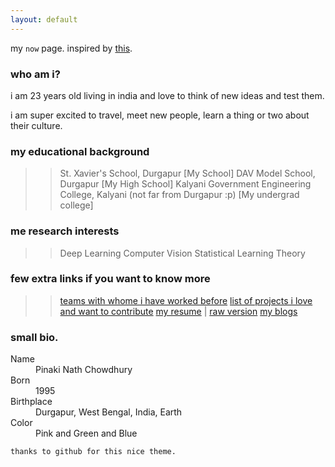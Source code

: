 ```yaml
---
layout: default
---
```


my `now` page. inspired by [this](https://sivers.org/nowff).

### who am i?

i am 23 years old living in india and love to think of new ideas and test them.

i am super excited to travel, meet new people, learn a thing or two about their culture.


### my educational background

>> St. Xavier's School, Durgapur [My School]
>> DAV Model School, Durgapur [My High School]
>> Kalyani Government Engineering College, Kalyani (not far from Durgapur :p) [My undergrad college]

### me research interests
>> Deep Learning
>> Computer Vision
>> Statistical Learning Theory

### few extra links if you want to know more
>> [teams with whome i have worked before]()
>> [list of projects i love and want to contribute]()
>> [my resume]() | [raw version]()
>> [my blogs]()

### small bio.

<dl>
<dt>Name</dt>
<dd>Pinaki Nath Chowdhury</dd>
<dt>Born</dt>
<dd>1995</dd>
<dt>Birthplace</dt>
<dd>Durgapur, West Bengal, India, Earth</dd>
<dt>Color</dt>
<dd>Pink and Green and Blue</dd>
</dl>

```
thanks to github for this nice theme.
```
